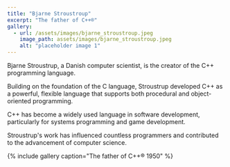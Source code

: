 ```yaml
---
title: "Bjarne Stroustroup"
excerpt: "The father of C++®"
gallery:
  - url: /assets/images/bjarne_stroustroup.jpeg
    image_path: assets/images/bjarne_stroustroup.jpeg
    alt: "placeholder image 1"
---
```


Bjarne Stroustrup, a Danish computer scientist, is the creator of the C++ programming language.

Building on the foundation of the C language, Stroustrup developed C++ as a powerful, flexible language that supports both procedural and object-oriented programming.

C++ has become a widely used language in software development, particularly for systems programming and game development.

Stroustrup's work has influenced countless programmers and contributed to the advancement of computer science.

{% include gallery caption="The father of C++® 1950" %}

